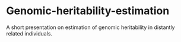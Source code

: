 # Genomic-heritability-estimation

A short presentation on estimation of genomic heritability in distantly related individuals.
